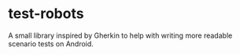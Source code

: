 # test-robots
A small library inspired by Gherkin to help with writing more readable scenario tests on Android.
